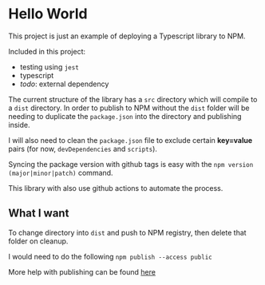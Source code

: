# Hello World

This project is just an example of deploying a Typescript library to NPM.

Included in this project:

- testing using `jest`
- typescript
- *todo*: external dependency

The current structure of the library has a `src` directory which will compile to a `dist` directory.
In order to publish to NPM without the `dist` folder will be needing to duplicate the `package.json` into the directory and publishing inside.

I will also need to clean the `package.json` file to exclude certain **key=value** pairs (for now, `devDependencies` and `scripts`).

Syncing the package version with github tags is easy with the `npm version (major|minor|patch)` command.

This library with also use github actions to automate the process.

## What I want

To change directory into `dist` and push to NPM registry, then delete that folder on cleanup.

I would need to do the following `npm publish --access public`

More help with publishing can be found [here](https://dev.to/nljmsmnzls/publishing-your-first-typescript-npm-package-using-github-actions-3fbf)
